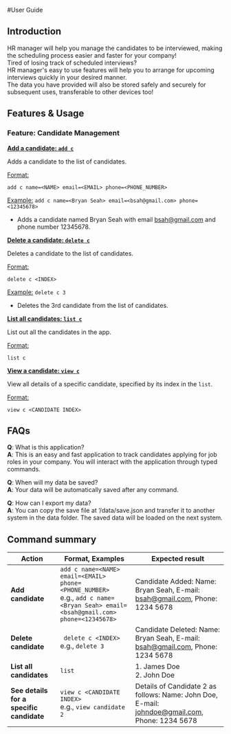 #User Guide

## Introduction
HR manager will help you manage the candidates to be interviewed, 
making the scheduling process easier and faster for your company!<br>
Tired of losing track of scheduled interviews?<br>
HR manager's easy to use features will help you to arrange for upcoming interviews quickly in your desired manner.<br>
The data you have provided will also be stored safely and securely for subsequent uses, 
transferable to other devices too!


## Features & Usage
### Feature: Candidate Management

<u>**Add a candidate: `add c`**</u>

Adds a candidate to the list of candidates.

<u>Format:</u>

    add c name=<NAME> email=<EMAIL> phone=<PHONE_NUMBER>

<u>Example:</u>
 `add c name=<Bryan Seah> email=<bsah@gmail.com> phone=<12345678>`
* Adds a candidate named Bryan Seah 
with email bsah@gmail.com and phone number 12345678.

<u>**Delete a candidate: `delete c`**</u>

Deletes a candidate to the list of candidates.

<u>Format:</u>

    delete c <INDEX>

<u>Example:</u>
 `delete c 3` 
* Deletes the 3rd candidate from the list of candidates.

<u>**List all candidates: `list c`**</u>

List out all the candidates in the app.

<u>Format:</u>

    list c

<u>**View a candidate: `view c`**</u>

View all details of a specific candidate, specified by its index in the `list`.

<u>Format:</u>

    view c <CANDIDATE INDEX>


## FAQs

**Q**: What is this application? <br>
**A**: This is an easy and fast application to track candidates applying for job roles in your company.
You will interact with the application through typed commands.

**Q**: When will my data be saved? <br>
**A**: Your data will be automatically saved after any command.

**Q**: How can I export my data? <br>
**A**: You can copy the save file at ‘/data/save.json and transfer it to another system in the data folder.
The saved data will be loaded on the next system.

## Command summary
Action | Format, Examples | Expected result
--------|------------------|------------------|
**Add candidate** | `add c name=<NAME> email=<EMAIL> phone=<PHONE_NUMBER>` <br> e.g., `add c name=<Bryan Seah> email=<bsah@gmail.com> phone=<12345678>` | Candidate Added: Name: Bryan Seah, E-mail: bsah@gmail.com, Phone: 1234 5678
**Delete candidate** | ` delete c <INDEX>`<br> e.g., `delete 3` | Candidate Deleted: Name: Bryan Seah, E-mail: bsah@gmail.com, Phone: 1234 5678
**List all candidates** | `list` | 1. James Doe <br> 2. John Doe
**See details for a specific candidate** | `view c <CANDIDATE INDEX>` <br> e.g., `view candidate 2` | Details of Candidate 2 as follows: Name: John Doe, E-mail: johndoe@gmail.com, Phone: 1234 5678


